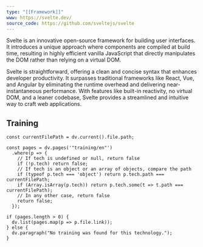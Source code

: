 ```yaml
---
type: "[[Framework]]"
www: https://svelte.dev/
source_code: https://github.com/sveltejs/svelte
---
```

Svelte is an innovative open-source framework for building user interfaces. It introduces a unique approach where components are compiled at build time, resulting in highly efficient vanilla JavaScript that directly manipulates the DOM rather than relying on a virtual DOM.

Svelte is straightforward, offering a clean and concise syntax that enhances developer productivity. It surpasses traditional frameworks like React, Vue, and Angular by eliminating the runtime overhead and delivering near-instantaneous performance. With features like built-in reactivity, no virtual DOM, and a leaner codebase, Svelte provides a streamlined and intuitive way to craft web applications.

## Training
```dataviewjs
const currentFilePath = dv.current().file.path;

const pages = dv.pages('"training/en"')
  .where(p => {
    // If tech is undefined or null, return false
    if (!p.tech) return false;
    // If tech is an object or an array of objects, compare the path
    if (typeof p.tech === 'object') return p.tech.path === currentFilePath;
    if (Array.isArray(p.tech)) return p.tech.some(t => t.path === currentFilePath);
    // In any other case, return false
    return false;
  });

if (pages.length > 0) {
  dv.list(pages.map(p => p.file.link));
} else {
  dv.paragraph("No training was found for this technology.");
}

```

